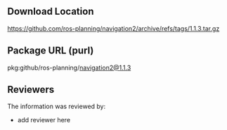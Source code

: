 ## Download Location

https://github.com/ros-planning/navigation2/archive/refs/tags/1.1.3.tar.gz

## Package URL (purl)

pkg:github/ros-planning/navigation2@1.1.3

## Reviewers

The information was reviewed by:

* add reviewer here
